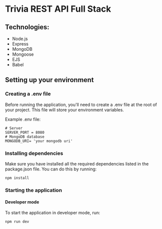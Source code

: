 # Trivia REST API Full Stack

## Technologies:
- Node.js
- Express
- MongoDB
- Mongoose
- EJS
- Babel

## Setting up your environment

### Creating a .env file
Before running the application, you'll need to create a .env file at the root of your project. This file will store your environment variables.

Example .env file:
```
# Server
SERVER_PORT = 8080
# MongoDB database
MONGODB_URI= 'your mongodb uri'
```

### Installing dependencies
Make sure you have installed all the required dependencies listed in the package.json file. You can do this by running:
```
npm install
```

### Starting the application

#### Developer mode
To start the application in developer mode, run:
```
npm run dev
```
